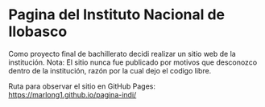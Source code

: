 # Pagina del Instituto Nacional de Ilobasco

Como proyecto final de bachillerato decidi realizar un sitio web de la institución. Nota: El sitio nunca fue publicado por motivos que desconozco dentro de la institución, razón por la cual dejo el codigo libre.

Ruta para observar el sitio en GitHub Pages: https://marlong1.github.io/pagina-indi/
